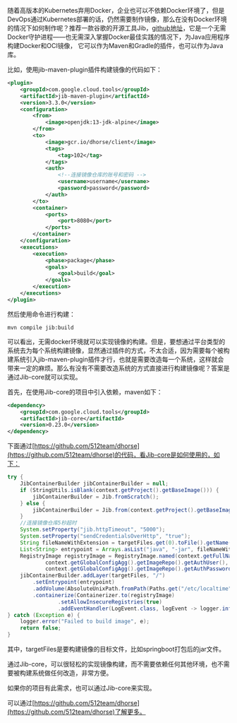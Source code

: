 随着高版本的Kubernetes弃用Docker，企业也可以不依赖Docker环境了，但是DevOps通过Kubernetes部署的话，仍然需要制作镜像，那么在没有Docker环境的情况下如何制作呢？推荐一款谷歌的开源工具Jib，[github地址](https://github.com/GoogleContainerTools/jib)，它是一个无需Docker守护进程——也无需深入掌握Docker最佳实践的情况下，为Java应用程序构建Docker和OCI镜像， 它可以作为Maven和Gradle的插件，也可以作为Java库。

比如，使用jib-maven-plugin插件构建镜像的代码如下：

```xml
<plugin>
	<groupId>com.google.cloud.tools</groupId>
	<artifactId>jib-maven-plugin</artifactId>
	<version>3.3.0</version>
	<configuration>
		<from>
			<image>openjdk:13-jdk-alpine</image>
		</from>
		<to>
			<image>gcr.io/dhorse/client</image>
			<tags>
				<tag>102</tag>
			</tags>
			<auth>
				<!--连接镜像仓库的账号和密码 -->
				<username>username</username>
				<password>password</password>
			</auth>
		</to>
		<container>
			<ports>
				<port>8080</port>
			</ports>
		</container>
	</configuration>
	<executions>
		<execution>
			<phase>package</phase>
			<goals>
				<goal>build</goal>
			</goals>
		</execution>
	</executions>
</plugin>
```

然后使用命令进行构建：

```shell
mvn compile jib:build
```

可以看出，无需docker环境就可以实现镜像的构建。但是，要想通过平台类型的系统去为每个系统构建镜像，显然通过插件的方式，不太合适，因为需要每个被构建系统引入jib-maven-plugin插件才行，也就是需要改造每一个系统，这样就会带来一定的麻烦。那么有没有不需要改造系统的方式直接进行构建镜像呢？答案是通过Jib-core就可以实现。

首先，在使用Jib-core的项目中引入依赖，maven如下：

```xml
<dependency>
	<groupId>com.google.cloud.tools</groupId>
	<artifactId>jib-core</artifactId>
	<version>0.23.0</version>
</dependency>
```

下面通过[https://github.com/512team/dhorse](https://github.com/512team/dhorse)的代码，看Jib-core是如何使用的，如下：

```java
try {
	JibContainerBuilder jibContainerBuilder = null;
	if (StringUtils.isBlank(context.getProject().getBaseImage())) {
		jibContainerBuilder = Jib.fromScratch();
	} else {
		jibContainerBuilder = Jib.from(context.getProject().getBaseImage());
	}
	//连接镜像仓库5秒超时
	System.setProperty("jib.httpTimeout", "5000");
	System.setProperty("sendCredentialsOverHttp", "true");
	String fileNameWithExtension = targetFiles.get(0).toFile().getName();
	List<String> entrypoint = Arrays.asList("java", "-jar", fileNameWithExtension);
	RegistryImage registryImage = RegistryImage.named(context.getFullNameOfImage()).addCredential(
			context.getGlobalConfigAgg().getImageRepo().getAuthUser(),
			context.getGlobalConfigAgg().getImageRepo().getAuthPassword());
	jibContainerBuilder.addLayer(targetFiles, "/")
		.setEntrypoint(entrypoint)
		.addVolume(AbsoluteUnixPath.fromPath(Paths.get("/etc/localtime")))
		.containerize(Containerizer.to(registryImage)
				.setAllowInsecureRegistries(true)
				.addEventHandler(LogEvent.class, logEvent -> logger.info(logEvent.getMessage())));
} catch (Exception e) {
	logger.error("Failed to build image", e);
	return false;
}
```

其中，targetFiles是要构建镜像的目标文件，比如springboot打包后的jar文件。

通过Jib-core，可以很轻松的实现镜像构建，而不需要依赖任何其他环境，也不需要被构建系统做任何改造，非常方便。

如果你的项目有此需求，也可以通过Jib-core来实现。

可以通过[https://github.com/512team/dhorse](https://github.com/512team/dhorse)了解更多。
